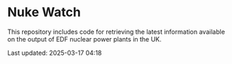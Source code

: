 # Nuke Watch

This repository includes code for retrieving the latest information available on the output of EDF nuclear power plants in the UK.

Last updated: 2025-03-17 04:18